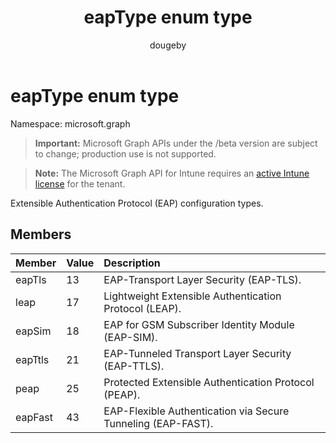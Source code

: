 ﻿---
title: "eapType enum type"
description: "Extensible Authentication Protocol (EAP) configuration types."
author: "dougeby"
localization_priority: Normal
ms.prod: "intune"
doc_type: enumPageType
---

# eapType enum type

Namespace: microsoft.graph

> **Important:** Microsoft Graph APIs under the /beta version are subject to change; production use is not supported.

> **Note:** The Microsoft Graph API for Intune requires an [active Intune license](https://go.microsoft.com/fwlink/?linkid=839381) for the tenant.

Extensible Authentication Protocol (EAP) configuration types.

## Members

| Member  | Value | Description                                                  |
| :------ | :---- | :----------------------------------------------------------- |
| eapTls  | 13    | EAP-Transport Layer Security (EAP-TLS).                      |
| leap    | 17    | Lightweight Extensible Authentication Protocol (LEAP).       |
| eapSim  | 18    | EAP for GSM Subscriber Identity Module (EAP-SIM).            |
| eapTtls | 21    | EAP-Tunneled Transport Layer Security (EAP-TTLS).            |
| peap    | 25    | Protected Extensible Authentication Protocol (PEAP).         |
| eapFast | 43    | EAP-Flexible Authentication via Secure Tunneling (EAP-FAST). |
